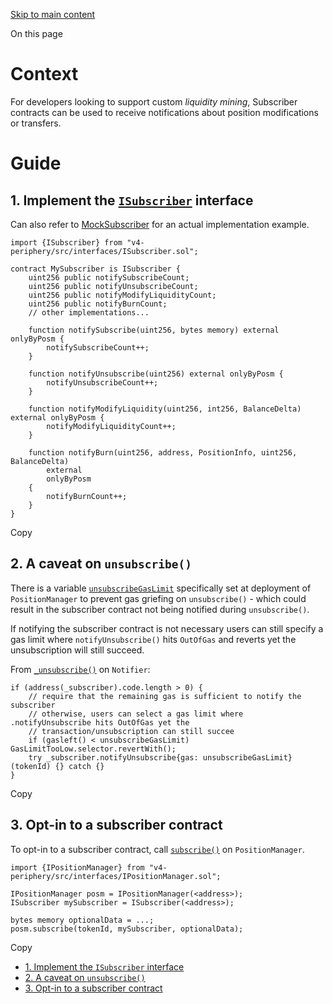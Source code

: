 [Skip to main content](https://docs.uniswap.org/contracts/v4/quickstart/subscriber#)

On this page

# Context

For developers looking to support custom _liquidity mining_, Subscriber contracts can be used to receive notifications about position modifications or transfers.

# Guide

## 1\. Implement the [`ISubscriber`](https://github.com/Uniswap/v4-periphery/blob/main/src/interfaces/ISubscriber.sol) interface [​](https://docs.uniswap.org/contracts/v4/quickstart/subscriber\#1-implement-the-isubscriber-interface "Direct link to heading")

Can also refer to [MockSubscriber](https://github.com/Uniswap/v4-periphery/blob/main/test/mocks/MockSubscriber.sol) for an actual implementation example.

```codeBlockLines_mRuA
import {ISubscriber} from "v4-periphery/src/interfaces/ISubscriber.sol";

contract MySubscriber is ISubscriber {
    uint256 public notifySubscribeCount;
    uint256 public notifyUnsubscribeCount;
    uint256 public notifyModifyLiquidityCount;
    uint256 public notifyBurnCount;
    // other implementations...

    function notifySubscribe(uint256, bytes memory) external onlyByPosm {
        notifySubscribeCount++;
    }

    function notifyUnsubscribe(uint256) external onlyByPosm {
        notifyUnsubscribeCount++;
    }

    function notifyModifyLiquidity(uint256, int256, BalanceDelta) external onlyByPosm {
        notifyModifyLiquidityCount++;
    }

    function notifyBurn(uint256, address, PositionInfo, uint256, BalanceDelta)
        external
        onlyByPosm
    {
        notifyBurnCount++;
    }
}

```

Copy

## 2\. A caveat on `unsubscribe()` [​](https://docs.uniswap.org/contracts/v4/quickstart/subscriber\#2-a-caveat-on-unsubscribe "Direct link to heading")

There is a variable [`unsubscribeGasLimit`](https://docs.uniswap.org/contracts/v4/reference/periphery/interfaces/INotifier#unsubscribegaslimit) specifically set at deployment of `PositionManager` to prevent gas griefing on `unsubscribe()` \- which could result in the subscriber contract not being notified during `unsubscribe()`.

If notifying the subscriber contract is not necessary users can still specify a gas limit where `notifyUnsubscribe()` hits `OutOfGas` and reverts yet the unsubscription will still succeed.

From [`_unsubscribe()`](https://github.com/Uniswap/v4-periphery/blob/main/src/base/Notifier.sol#L80) on `Notifier`:

```codeBlockLines_mRuA
if (address(_subscriber).code.length > 0) {
    // require that the remaining gas is sufficient to notify the subscriber
    // otherwise, users can select a gas limit where .notifyUnsubscribe hits OutOfGas yet the
    // transaction/unsubscription can still succee
    if (gasleft() < unsubscribeGasLimit) GasLimitTooLow.selector.revertWith();
    try _subscriber.notifyUnsubscribe{gas: unsubscribeGasLimit}(tokenId) {} catch {}
}

```

Copy

## 3\. Opt-in to a subscriber contract [​](https://docs.uniswap.org/contracts/v4/quickstart/subscriber\#3-opt-in-to-a-subscriber-contract "Direct link to heading")

To opt-in to a subscriber contract, call [`subscribe()`](https://docs.uniswap.org/contracts/v4/reference/periphery/interfaces/INotifier#subscribe) on `PositionManager`.

```codeBlockLines_mRuA
import {IPositionManager} from "v4-periphery/src/interfaces/IPositionManager.sol";

IPositionManager posm = IPositionManager(<address>);
ISubscriber mySubscriber = ISubscriber(<address>);

bytes memory optionalData = ...;
posm.subscribe(tokenId, mySubscriber, optionalData);

```

Copy

- [1\. Implement the `ISubscriber` interface](https://docs.uniswap.org/contracts/v4/quickstart/subscriber#1-implement-the-isubscriber-interface)
- [2\. A caveat on `unsubscribe()`](https://docs.uniswap.org/contracts/v4/quickstart/subscriber#2-a-caveat-on-unsubscribe)
- [3\. Opt-in to a subscriber contract](https://docs.uniswap.org/contracts/v4/quickstart/subscriber#3-opt-in-to-a-subscriber-contract)